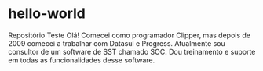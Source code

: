 # hello-world
Repositório Teste
Olá!
Comecei como programador Clipper, mas depois de 2009 comecei a trabalhar com Datasul e Progress.
Atualmente sou consultor de um software de SST chamado SOC.
Dou treinamento e suporte em todas as funcionalidades desse software.
